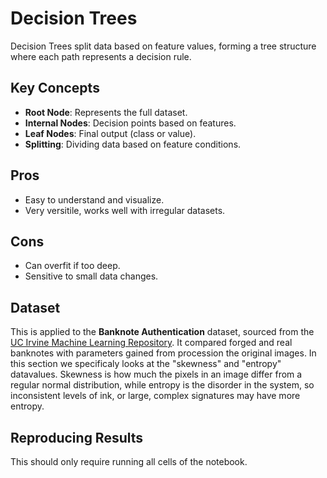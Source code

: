 # Decision Trees

Decision Trees split data based on feature values, forming a tree structure where each path represents a decision rule.

## Key Concepts
- **Root Node**: Represents the full dataset.
- **Internal Nodes**: Decision points based on features.
- **Leaf Nodes**: Final output (class or value).
- **Splitting**: Dividing data based on feature conditions.

## Pros
- Easy to understand and visualize.
- Very versitile, works well with irregular datasets.

## Cons
- Can overfit if too deep.
- Sensitive to small data changes.


## Dataset

This is applied to the **Banknote Authentication** dataset, sourced from the [UC Irvine Machine Learning Repository](https://archive.ics.uci.edu/dataset/267/banknote+authentication). It compared forged and real banknotes with parameters gained from procession the original images. In this section we specificaly looks at the "skewness" and "entropy" datavalues. Skewness is how much the pixels in an image differ from a regular normal distribution, while entropy is the disorder in the system, so inconsistent levels of ink, or large, complex signatures may have more entropy.

## Reproducing Results

This should only require running all cells of the notebook.
